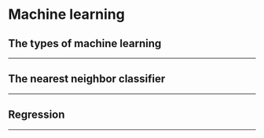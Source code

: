 # Machine learning

## The types of machine learning 

---

## The nearest neighbor classifier 

---

## Regression

---